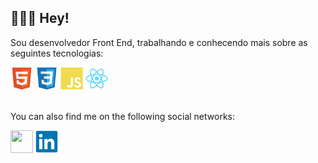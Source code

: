 ## 🧑🏻‍💻 Hey!

Sou desenvolvedor Front End, trabalhando e conhecendo mais sobre as seguintes tecnologias:

<div>
  <img width="36" height="36" src="https://raw.githubusercontent.com/devicons/devicon/2ae2a900d2f041da66e950e4d48052658d850630/icons/html5/html5-original.svg" />
  <img width="36" height="36" src="https://raw.githubusercontent.com/devicons/devicon/2ae2a900d2f041da66e950e4d48052658d850630/icons/css3/css3-original.svg" />
  <img width="36" height="36" src="https://raw.githubusercontent.com/devicons/devicon/2ae2a900d2f041da66e950e4d48052658d850630/icons/javascript/javascript-plain.svg" />
  <img width="36" height="36" src="https://raw.githubusercontent.com/devicons/devicon/2ae2a900d2f041da66e950e4d48052658d850630/icons/react/react-original.svg" />
</div>
<br>
<p>You can also find me on the following social networks:</p>
<div>
  <a style="color: #fff; font-weight: bold" href="https://www.instagram.com/angelo.xtw" target="_blank"><img width="36" height="36" src="https://github.com/devfabricio/devfabricio/blob/main/icons/instagram.png?raw=true" /></a>
  <a href="https://www.linkedin.com/in/AngeloBelelli" target="_blank" style="color: #fff; font-weight: bold"><img width="36" height="36" src="https://raw.githubusercontent.com/devicons/devicon/2ae2a900d2f041da66e950e4d48052658d850630/icons/linkedin/linkedin-original.svg" /></a>
</div>
